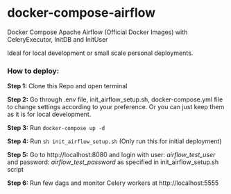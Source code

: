 # docker-compose-airflow
Docker Compose Apache Airflow (Official Docker Images) with CeleryExecutor, InitDB and InitUser

Ideal for local development or small scale personal deployments.

### How to deploy:

**Step 1:** Clone this Repo and open terminal

**Step 2:** Go through .env file, init_airflow_setup.sh, docker-compose.yml file to change settings according to your preference. Or you can just keep them as it is for local development.

**Step 3:** Run `docker-compose up -d`

**Step 4:** Run `sh init_airflow_setup.sh` (Only run this for initial deployment)

**Step 5:** Go to http://localhost:8080 and login with user: _airflow_test_user_ and password: _airflow_test_password_ as specified in init_airflow_setup.sh script

**Step 6:** Run few dags and monitor Celery workers at http://localhost:5555
